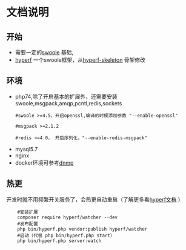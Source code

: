 # 文档说明

## 开始
 * 需要一定的[swoole](https://wiki.swoole.com/#/) 基础,
 * [hyperf](https://hyperf.wiki/2.2/#/) 一个swoole框架，从[hyperf-skeleton](https://github.com/hyperf/hyperf-skeleton) 骨架修改
 
## 环境
 * php74,除了开启基本的扩展外，还需要安装swoole,msgpack,amqp,pcntl,redis,sockets
   ```shell
   #swoole >=4.5，开启openssl,编译的时候添加参数 "--enable-openssl"
   
   #msgpack >=2.1.2
   
   #redis >=4.0， 开启序列化，"--enable-redis-msgpack"
   ```
 * mysql5.7
 * nginx
 * docker环境可参考[dnmp](https://github.com/DIFF0815/dnmp)



## 热更
开发时就不用频繁开关服务了，会热更自动重启（了解更多看[hyperf文档](https://hyperf.wiki/2.2/#/zh-cn/watcher?id=%e7%83%ad%e6%9b%b4%e6%96%b0-watcher) ）
```shell
    #安装扩展
    composer require hyperf/watcher --dev
    #发布配置
    php bin/hyperf.php vendor:publish hyperf/watcher
    #启动（代替 php bin/hyperf.php start）
    php bin/hyperf.php server:watch
    
```